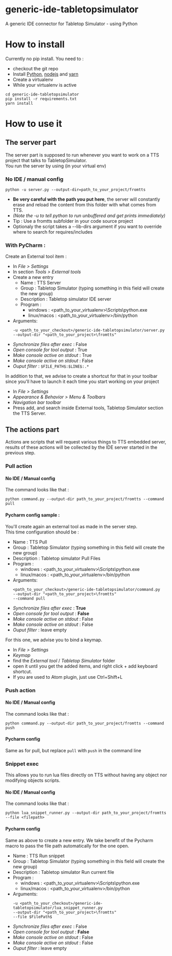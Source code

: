 # generic-ide-tabletopsimulator
A generic IDE connector for Tabletop Simulator - using Python

# How to install
Currently no pip install.
You need to :
 * checkout the git repo
 * Install [Python](https://www.python.org/downloads/), [nodejs](https://nodejs.org/en/download/) and [yarn](https://classic.yarnpkg.com/en/docs/install/#windows-stable)
 * Create a virtualenv
 * While your virtualenv is active  
 ```
 cd generic-ide-tabletopsimulator
 pip install -r requirements.txt
 yarn install
 ```

# How to use it
## The server part
The server part is supposed to run whenever you want to work on a TTS project that talks to TabletopSimulator.   
You run the server by using (in your virtual env)
### No IDE / manual config
```
python -u server.py --output-dir=path_to_your_project/fromtts
```
 * **Be very careful with the path you put here**, the server will constantly erase and reload the content from this folder with what comes from TTS.
 * _(Note the -u to tell python to run unbuffered and get prints immediately)_
 * Tip : Use a fromtts subfolder in your code source project
 * Optionaly the script takes a --lib-dirs argument if you want to override where to search for requires/includes 

### With PyCharm :
Create an External tool item : 

 * In _File > Settings_
 * In section _Tools > External tools_
 * Create a new entry
   * Name : TTS Server
   * Group : Tabletop Simulator (typing something in this field will create the new group)
   * Description : Tabletop simulator IDE server
   * Program : 
        * windows : <path_to_your_virtualenv>\Scripts\python.exe
        * linux/macos : <path_to_your_virtualenv>/bin/python
  * Arguments: 
     ```
     -u <path_to_your_checkout>/generic-ide-tabletopsimulator/server.py 
    --output-dir "<path_to_your_project>\fromtts"
    ```
  * _Synchronize files after exec_ : False
  * _Open console for tool output_ : True
  * _Make console active on stdout_ : True
  * _Make console active on stdout_ : False
  * _Ouput filter_ : `$FILE_PATH$:$LINE$:.*`   

In addition to that, we advise to create a shortcut for that in your toolbar
since you'll have to launch it each time you start working on your project

 * In _File > Settings_
 * _Appearance & Behavior > Menu & Toolbars_
 * _Navigation bar toolbar_
 * Press add, and search inside External tools, Tabletop Simulator section the TTS Server.

## The actions part
Actions are scripts that will request various things to TTS embedded server, 
results of these actions will be collected by the IDE server started in the previous step.

### Pull action
#### No IDE / Manual config
The command looks like that :
```
python command.py --output-dir path_to_your_project/fromtts --command pull
```
#### Pycharm config sample :
You'll create again an external tool as made in the server step.   
This time configuration should be :
   * Name : TTS Pull
   * Group : Tabletop Simulator (typing something in this field will create the new group)
   * Description : Tabletop simulator Pull Files
   * Program : 
        * windows : <path_to_your_virtualenv>\Scripts\python.exe
        * linux/macos : <path_to_your_virtualenv>/bin/python
  * Arguments: 
     ```
     <path_to_your_checkout>/generic-ide-tabletopsimulator/command.py 
    --output-dir "<path_to_your_project>\fromtts"
    --command pull
    ```
  * _Synchronize files after exec_ : **True**
  * _Open console for tool output_ : **False**
  * _Make console active on stdout_ : False
  * _Make console active on stdout_ : False
  * _Ouput filter_ : leave empty
    
For this one, we advise you to bind a keymap.
 * In _File > Settings_
 *  _Keymap_
 * find the _External tool_ / _Tabletop Simulator_ folder 
 * open it until you get the added items, and right click + add keyboard shortcut.
 * If you are used to Atom plugin, just use Ctrl+Shift+L

### Push action
#### No IDE / Manual config
The command looks like that :
```
python command.py --output-dir path_to_your_project/fromtts --command push
```
#### Pycharm config
Same as for pull, but replace `pull` with `push` in the command line

### Snippet exec
This allows you to run lua files directly on TTS without having any object nor modifying objects scripts.

#### No IDE / Manual config
The command looks like that :
```
python lua_snippet_runner.py --output-dir path_to_your_project/fromtts --file <filepath>
```

#### Pycharm config
Same as above to create a new entry. We take benefit of the Pycharm macro to pass the file path automatically for the one open.

   * Name : TTS Run snippet
   * Group : Tabletop Simulator (typing something in this field will create the new group)
   * Description : Tabletop simulator Run current file
   * Program : 
        * windows : <path_to_your_virtualenv>\Scripts\python.exe
        * linux/macos : <path_to_your_virtualenv>/bin/python
  * Arguments: 
     ```
     -u <path_to_your_checkout>/generic-ide-tabletopsimulator/lua_snippet_runner.py 
    --output-dir "<path_to_your_project>\fromtts"
    --file $FilePath$
    ```
  * _Synchronize files after exec_ : False
  * _Open console for tool output_ : **False**
  * _Make console active on stdout_ : False
  * _Make console active on stdout_ : False
  * _Ouput filter_ : leave empty
    

